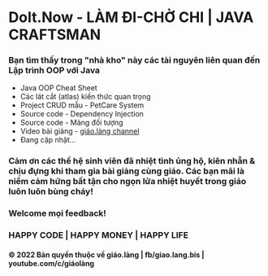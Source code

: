 ﻿# DoIt.Now - LÀM ĐI-CHỜ CHI | JAVA CRAFTSMAN

### Bạn tìm thấy trong "nhà kho" này các tài nguyên liên quan đến Lập trình OOP với Java
* Java OOP Cheat Sheet
* Các lát cắt (atlas) kiến thức quan trọng
* Project CRUD mẫu - PetCare System
* Source code - Dependency Injection
* Source code - Mảng đối tượng
* Video bài giảng - [giáo.làng channel](https://www.youtube.com/c/giáolàng)
* Đang cập nhật...


### Cảm ơn các thế hệ sinh viên đã nhiệt tình ủng hộ, kiên nhẫn & chịu đựng khi tham gia bài giảng cùng giáo. Các bạn mãi là niềm cảm hứng bất tận cho ngọn lửa nhiệt huyết trong giáo luôn luôn bùng cháy! 
### Welcome mọi feedback!

### HAPPY CODE | HAPPY MONEY | HAPPY LIFE

#### © 2022 Bản quyền thuộc về giáo.làng | fb/giao.lang.bis | youtube.com/c/giáolàng